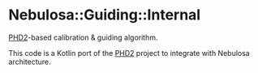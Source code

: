 # Nebulosa::Guiding::Internal

[PHD2](https://openphdguiding.org)-based calibration & guiding algorithm.

This code is a Kotlin port of the [PHD2](https://github.com/OpenPHDGuiding/phd2) project
to integrate with Nebulosa architecture.
